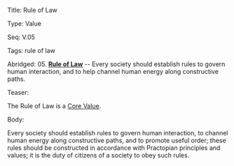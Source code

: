 Title:  Rule of Law

Type:   Value

Seq:    V.05

Tags:   rule of law

Abridged: 05. **[Rule of Law](https://www.practopians.org/tags/rule-of-law.html)** -- Every society should establish rules to govern human interaction, and to help channel human energy along constructive paths.

Teaser: 
 
The Rule of Law is a [Core Value](../core/values.html).

Body:   
 
Every society should establish rules to govern human interaction, to channel human energy along constructive paths, and to promote useful order; these rules should be constructed in accordance with Practopian principles and values; it is the duty of citizens of a society to obey such rules.


